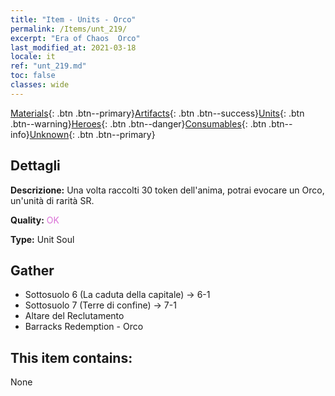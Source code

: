 ```yaml
---
title: "Item - Units - Orco"
permalink: /Items/unt_219/
excerpt: "Era of Chaos  Orco"
last_modified_at: 2021-03-18
locale: it
ref: "unt_219.md"
toc: false
classes: wide
---
```

 [Materials](/it/Items/){: .btn .btn--primary}[Artifacts](/it/Items/Artifacts/){: .btn .btn--success}[Units](/it/Items/Units/){: .btn .btn--warning}[Heroes](/it/Items/Heroes/){: .btn .btn--danger}[Consumables](/it/Items/Consumables/){: .btn .btn--info}[Unknown](/it/Items/Unknown/){: .btn .btn--primary}

## Dettagli
 **Descrizione:** Una volta raccolti 30 token dell'anima, potrai evocare un Orco, un'unità di rarità SR.

 **Quality:** <span style="color: #DA70D6">OK</span>

 **Type:** Unit Soul

## Gather

*    Sottosuolo 6 (La caduta della capitale) -> 6-1 
*    Sottosuolo 7 (Terre di confine) -> 7-1 
*    Altare del Reclutamento 
*    Barracks Redemption - Orco 

## This item contains:

  None

